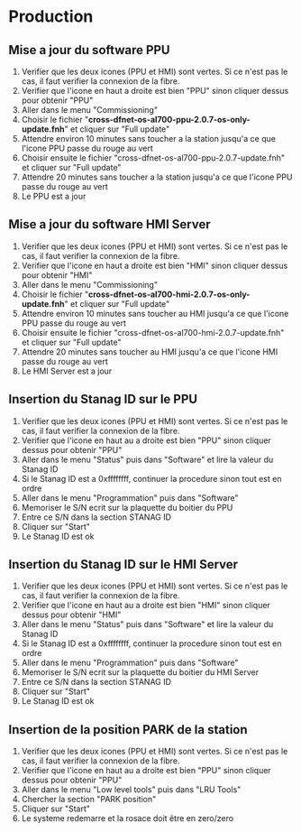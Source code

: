 # Production
## Mise a jour du software PPU
1. Verifier que les deux icones (PPU et HMI) sont vertes. Si ce n'est pas le cas, il faut verifier la connexion de la fibre.
2. Verifier que l'icone en haut a droite est bien "PPU" sinon cliquer dessus pour obtenir "PPU"
3. Aller dans le menu "Commissioning"
4. Choisir le fichier "**cross-dfnet-os-al700-ppu-2.0.7-os-only-update.fnh**" et cliquer sur "Full update"
5. Attendre environ 10 minutes sans toucher a la station jusqu'a ce que l'icone PPU passe du rouge au vert
6. Choisir ensuite le fichier "cross-dfnet-os-al700-ppu-2.0.7-update.fnh" et cliquer sur "Full update"
7. Attendre 20 minutes sans toucher a la station jusqu'a ce que l'icone PPU passe du rouge au vert
8. Le PPU est a jour

## Mise a jour du software HMI Server
1. Verifier que les deux icones (PPU et HMI) sont vertes. Si ce n'est pas le cas, il faut verifier la connexion de la fibre.
2. Verifier que l'icone en haut a droite est bien "HMI" sinon cliquer dessus pour obtenir "HMI"
3. Aller dans le menu "Commissioning"
4. Choisir le fichier "**cross-dfnet-os-al700-hmi-2.0.7-os-only-update.fnh**" et cliquer sur "Full update"
5. Attendre environ 10 minutes sans toucher au HMI jusqu'a ce que l'icone PPU passe du rouge au vert
6. Choisir ensuite le fichier "cross-dfnet-os-al700-hmi-2.0.7-update.fnh" et cliquer sur "Full update"
7. Attendre 20 minutes sans toucher au HMI jusqu'a ce que l'icone HMI passe du rouge au vert
8. Le HMI Server est a jour

## Insertion du Stanag ID sur le PPU
1. Verifier que les deux icones (PPU et HMI) sont vertes. Si ce n'est pas le cas, il faut verifier la connexion de la fibre.
2. Verifier que l'icone en haut au a droite est bien "PPU" sinon cliquer dessus pour obtenir "PPU"
3. Aller dans le menu "Status" puis dans "Software" et lire la valeur du Stanag ID
4. Si le Stanag ID est a 0xffffffff, continuer la procedure sinon tout est en ordre
5. Aller dans le menu "Programmation" puis dans "Software"
6. Memoriser le S/N ecrit sur la plaquette du boitier du PPU
7. Entre ce S/N dans la section STANAG ID
8. Cliquer sur "Start"
9. Le Stanag ID est ok

## Insertion du Stanag ID sur le HMI Server
1. Verifier que les deux icones (PPU et HMI) sont vertes. Si ce n'est pas le cas, il faut verifier la connexion de la fibre.
2. Verifier que l'icone en haut au a droite est bien "HMI" sinon cliquer dessus pour obtenir "HMI"
3. Aller dans le menu "Status" puis dans "Software" et lire la valeur du Stanag ID
4. Si le Stanag ID est a 0xffffffff, continuer la procedure sinon tout est en ordre
5. Aller dans le menu "Programmation" puis dans "Software"
6. Memoriser le S/N ecrit sur la plaquette du boitier du HMI Server
7. Entre ce S/N dans la section STANAG ID
8. Cliquer sur "Start"
9. Le Stanag ID est ok

## Insertion de la position PARK de la station
1. Verifier que les deux icones (PPU et HMI) sont vertes. Si ce n'est pas le cas, il faut verifier la connexion de la fibre.
2. Verifier que l'icone en haut au a droite est bien "PPU" sinon cliquer dessus pour obtenir "PPU"
3. Aller dans le menu "Low level tools" puis dans "LRU Tools"
4. Chercher la section "PARK position"
5. Cliquer sur "Start"
6. Le systeme redemarre et la rosace doit être en zero/zero
